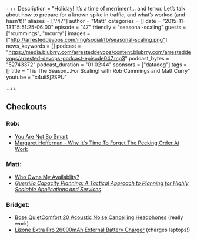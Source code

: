 +++
Description = "Holiday! It’s a time of merriment… and terror. Let’s talk about how to prepare for a known spike in traffic, and what’s worked (and hasn’t)!"
aliases = ["/47"]
author = "Matt"
categories = []
date = "2015-11-13T15:51:25-06:00"
episode = "47"
friendly = "seasonal-scaling"
guests = ["rcummings", "mcurry"]
images = ["http://arresteddevops.com/img/social/fb/seasonal-scaling.png"]
news_keywords = []
podcast = "https://media.blubrry.com/arresteddevops/content.blubrry.com/arresteddevops/arrested-devops-podcast-episode047.mp3"
podcast_bytes = "52743372"
podcast_duration = "01:02:44"
sponsors = ["datadog"]
tags = []
title = "Tis The Season...For Scaling! with Rob Cummings and Matt Curry"
youtube = "c4uiiSj2SPU"

+++

## Checkouts

### Rob:
- [You Are Not So Smart](http://youarenotsosmart.com/)
- [Margaret Heffernan - Why It's Time To Forget The Pecking Order At Work](https://www.ted.com/talks/margaret_heffernan_why_it_s_time_to_forget_the_pecking_order_at_work?language=en)

### Matt:
- [Who Owns My Availablity?](http://whoownsmyavailability.com/)
- *[Guerrilla Capacity Planning: A Tactical Approach to Planning for Highly Scalable Applications and Services](http://www.amazon.com/Guerrilla-Capacity-Planning-Tactical-Applications/dp/3540261389)*

### Bridget:
- [Bose QuietComfort 20 Acoustic Noise Cancelling Headphones](http://www.amazon.com/gp/product/B00X9KVLOM) (really work)
- [Lizone Extra Pro 26000mAh External Battery Charger](http://www.amazon.com/gp/product/B00HLDSMH2) (charges laptops!)
